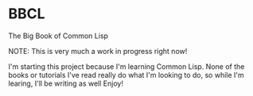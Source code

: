 # BBCL
The Big Book of Common Lisp

NOTE: This is very much a work in progress right now!

I'm starting this project because I'm learning Common Lisp.
None of the books or tutorials I've read really do what I'm looking to do, so while I'm learing, I'll be writing as well
Enjoy!
